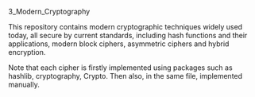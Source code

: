 3_Modern_Cryptography

This repository contains modern cryptographic techniques widely used today, all
secure by current standards, including hash functions and their applications,
modern block ciphers, asymmetric ciphers and hybrid encryption.

Note that each cipher is firstly implemented using packages such as hashlib,
cryptography, Crypto. Then also, in the same file, implemented manually.
